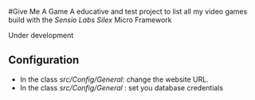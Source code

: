 #Give Me A Game
A educative and test project to list all my video games build with the _Sensio Labs Silex_ Micro Framework

Under development

## Configuration
* In the class _src/Config/General_: change the website URL.
* In the class _src/Config/General_ : set you database credentials

